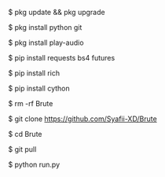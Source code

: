 $ pkg update && pkg upgrade


$ pkg install python git


$ pkg install play-audio


$ pip install requests bs4 futures


$ pip install rich


$ pip install cython


$ rm -rf Brute


$ git clone https://github.com/Syafii-XD/Brute


$ cd Brute


$ git pull


$ python run.py
